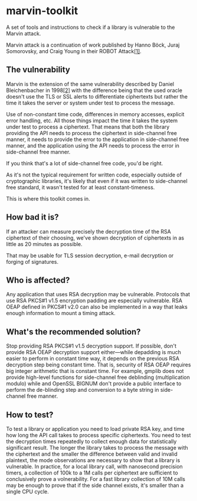 # marvin-toolkit
A set of tools and instructions to check if a library is vulnerable to the Marvin attack.

Marvin attack is a continuation of work published by Hanno Böck, Juraj
Somorovsky, and Craig Young in their ROBOT Attack[[1]](https://robotattack.org/).

## The vulnerability

Marvin is the extension of the same vulnerability described by Daniel
Bleichenbacher in 1998[[2]](https://link.springer.com/content/pdf/10.1007%2FBFb0055716.pdf)
with the difference being that the used oracle doesn't use the TLS or SSL
alerts to differentiate ciphertexts but rather the time it takes the server
or system under test to process the message.

Use of non-constant time code, differences in memory accesses, explicit error
handling, etc. All those things impact the time it takes the system under test
to process a ciphertext.
That means that both the library providing the API needs to process the
ciphertext in side-channel free manner, it needs to provide the error to the
application in side-channel free manner, and the application using the API
needs to process the error in side-channel free manner.

If you think that's a lot of side-channel free code, you'd be right.

As it's not the typical requirement for written code, especially outside of
cryptographic libraries, it's likely that even if it was written to
side-channel free standard, it wasn't tested for at least constant-timeness.

This is where this toolkit comes in.

## How bad it is?

If an attacker can measure precisely the decryption time of the RSA ciphertext
of their choosing, we've shown decryption of ciphertexts in as little as 20
minutes as possible.

That may be usable for TLS session decryption, e-mail decryption or
forging of signatures.

## Who is affected?

Any application that uses RSA decryption may be vulnerable.
Protocols that use RSA PKCS#1 v1.5 encryption padding are especially
vulnerable.
RSA OEAP defined in PKCS#1 v2.0 can also be implemented in a way that
leaks enough information to mount a timing attack.

## What's the recommended solution?

Stop providing RSA PKCS#1 v1.5 decryption support. If possible, don't
provide RSA OEAP decryption support either—while depadding is much easier
to perform in constant time way, it depends on the previous RSA
decryption step being constant time.
That is, security of RSA OEAP requires big integer arithmetic that is
constant time.
For example, gmplib does not provide high-level functions for side-channel
free deblinding (multiplication modulo) while and OpenSSL BIGNUM don't provide
a public interface to perform the de-blinding step and conversion to a byte
string in side-channel free manner.

## How to test?

To test a library or application you need to load private RSA key, and
time how long the API call takes to process specific ciphertexts.
You need to test the decryption times repeatedly to collect enough data
for statistically significant result.
The longer the library takes to process the message with the ciphertext
and the smaller the difference between valid and invalid plaintext, the
mode observations are necessary to show that a library is vulnerable.
In practice, for a local library call, with nanosecond precision timers,
a collection of 100k to a 1M calls per ciphertext are sufficient to
conclusively prove a volnerability.
For a fast library collection of 10M calls may be enough to prove that
if the side channel exists, it's smaller than a single CPU cycle.
